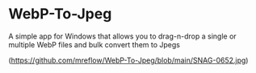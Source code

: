 # WebP-To-Jpeg
A simple app for Windows that allows you to drag-n-drop a single or multiple WebP files and bulk convert them to Jpegs

(https://github.com/mreflow/WebP-To-Jpeg/blob/main/SNAG-0652.jpg)
